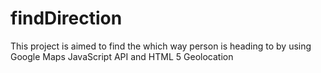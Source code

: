 # findDirection
This project is aimed to find the which way person is heading to by using Google Maps JavaScript API and HTML 5 Geolocation
